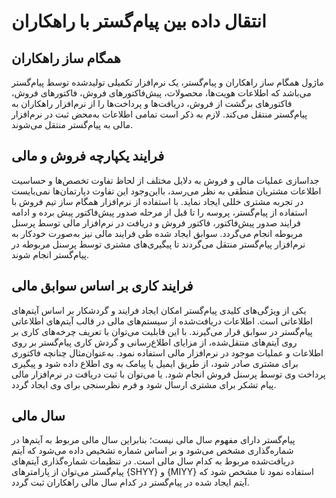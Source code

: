 # انتقال داده بین پیام‌گستر با راهکاران

## همگام ساز راهکاران

ماژول همگام ساز راهکاران و پیام‌گستر، یک نرم‌افزار تکمیلی تولید‌شده توسط پیام‌گستر می‌باشد که اطلاعات هویت‌ها، محصولات، پیش‌فاکتورهای فروش، فاکتورهای فروش، فاکتورهای برگشت از فروش، دریافت‌ها و پرداخت‌ها را از نرم‌افزار راهکاران به پیام‌گستر منتقل می‌کند. لازم به ذکر است تمامی اطلاعات به‌محض ثبت در نرم‌افزار مالی به پیام‌گستر منتقل می‌شوند.

## فرایند یکپارچه فروش و مالی

جداسازی عملیات مالی و فروش به دلایل مختلف از لحاظ تفاوت تخصص‌ها و حساسیت اطلاعات مشتریان منطقی به نظر می‌رسد، بااین‌وجود این تفاوت دپارتمان‌ها نمی‌بایست در تجربه مشتری خللی ایجاد نماید. با استفاده از نرم‌افزار همگام ساز تیم فروش با استفاده از پیام‌گستر، پروسه را تا قبل از مرحله صدور پیش‌فاکتور پیش برده و ادامه فرایند صدور پیش‌فاکتور، فاکتور فروش و دریافت در نرم‌افزار مالی توسط پرسنل مربوطه انجام می‌گردد. سوابق ایجاد شده طی فرایند مالی نیز به‌صورت خودکار به نرم‌افزار پیام‌گستر منتقل می‌گردند تا پیگیری‌های مشتری توسط پرسنل مربوطه در پیام‌گستر انجام شوند.

## فرایند کاری بر اساس سوابق مالی

یکی از ویژگی‌های کلیدی پیام‌گستر امکان ایجاد فرایند و گردشکار بر اساس آیتم‌های اطلاعاتی است. اطلاعات دریافت‌شده از سیستم‌های مالی در قالب آیتم‌های اطلاعاتی پیام‌گستر در سوابق قرار می‌گیرند. با این قابلیت می‌توان با تعریف چرخه‌های کاری بر روی آیتم‌های منتقل‌شده، از مزایای اطلاع‌رسانی و گردش کاری پیام‌گستر بر روی اطلاعات و عملیات موجود در نرم‌افزار مالی استفاده نمود. به‌عنوان‌مثال چنانچه فاکتوری برای مشتری صادر شود، از طریق ایمیل یا پیامک به وی اطلاع داده شود و پیگیری پرداخت وی توسط پرسنل فروش انجام شود. یا می‌توان با ثبت دریافت در نرم‌افزار مالی پیام تشکر برای مشتری ارسال شود و فرم نظرسنجی برای وی ایجاد گردد.

## سال مالی

پیام‌گستر دارای مفهوم سال مالی نیست؛ بنابراین سال مالی مربوط به آیتم‌ها در شماره‌گذاری مشخص می‌شود و بر اساس شماره تشخیص داده می‌شود که آیتم دریافت‌شده مربوط به کدام سال مالی است. در تنظیمات شماره‌گذاری آیتم‌های پیام‌گستر می‌توان از پارامترهای {SHYY} و {MIYY} استفاده نمود تا مشخص شود که آیتم ایجاد شده در پیام‌گستر در کدام سال مالی راهکاران ثبت گردد.

